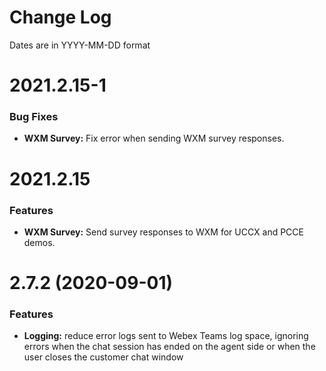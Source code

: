 # Change Log

Dates are in YYYY-MM-DD format


# 2021.2.15-1

### Bug Fixes
* **WXM Survey:** Fix error when sending WXM survey responses.


# 2021.2.15

### Features
* **WXM Survey:** Send survey responses to WXM for UCCX and PCCE demos.


# 2.7.2 (2020-09-01)

### Features
* **Logging:** reduce error logs sent to Webex Teams log space, ignoring errors
when the chat session has ended on the agent side or when the user closes the
customer chat window